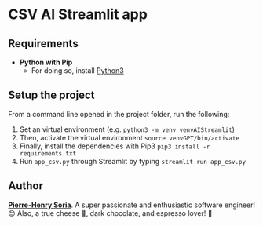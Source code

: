 # CSV AI Streamlit app

## Requirements

* **Python with Pip**
  * For doing so, install [Python3](https://www.python.org/downloads/)

## Setup the project

From a command line opened in the project folder, run the following:

1. Set an virtual environment (e.g. `python3 -m venv venvAIStreamlit`)
2. Then, activate the virtual environment `source venvGPT/bin/activate`
3. Finally, install the dependencies with Pip3 `pip3 install -r requirements.txt`
4. Run `app_csv.py` through Streamlit by typing `streamlit run app_csv.py`


## Author

**[Pierre-Henry Soria](https://ph7.me)**. A super passionate and enthusiastic software engineer! 😊 Also, a true cheese 🧀, dark chocolate, and espresso lover! 💫
